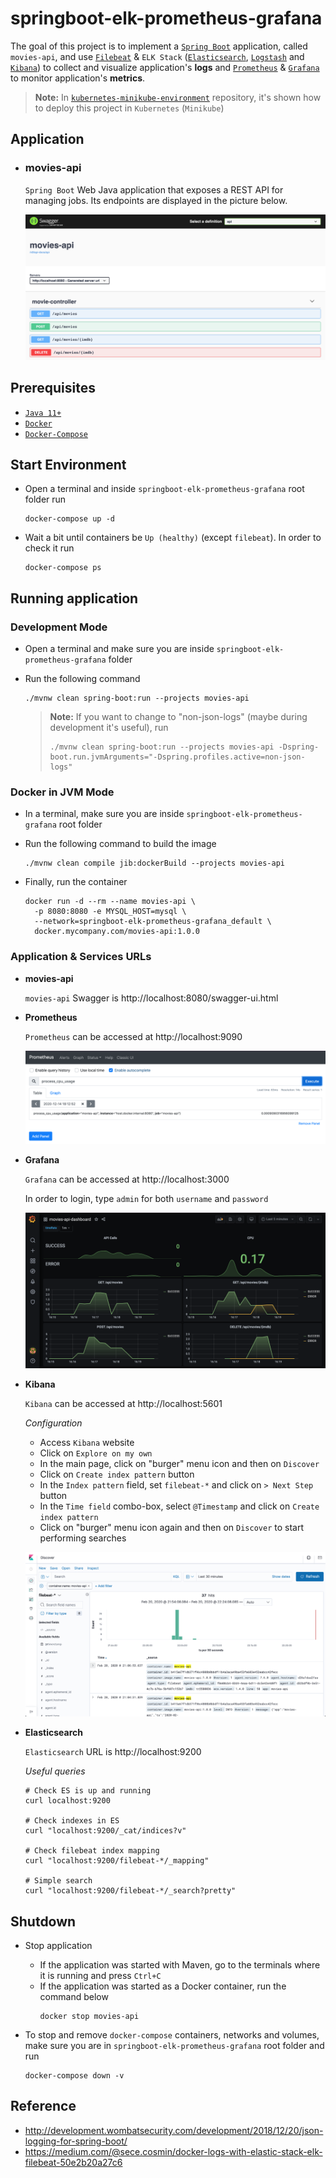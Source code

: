 # springboot-elk-prometheus-grafana

The goal of this project is to implement a [`Spring Boot`](https://docs.spring.io/spring-boot/docs/current/reference/htmlsingle/) application, called `movies-api`, and use [`Filebeat`](https://www.elastic.co/beats/filebeat) & `ELK Stack` ([`Elasticsearch`](https://www.elastic.co/elasticsearch), [`Logstash`](https://www.elastic.co/logstash) and [`Kibana`](https://www.elastic.co/kibana)) to collect and visualize application's **logs** and [`Prometheus`](https://prometheus.io/) & [`Grafana`](https://grafana.com/) to monitor application's **metrics**.

> **Note:** In [`kubernetes-minikube-environment`](https://github.com/ivangfr/kubernetes-minikube-environment/tree/master/user-event-sourcing-kafka) repository, it's shown how to deploy this project in `Kubernetes` (`Minikube`)

## Application

- ### movies-api

  `Spring Boot` Web Java application that exposes a REST API for managing jobs. Its endpoints are displayed in the picture below.

  ![movies-api](images/movies-api-swagger.png)

## Prerequisites

- [`Java 11+`](https://www.oracle.com/java/technologies/javase-jdk11-downloads.html)
- [`Docker`](https://www.docker.com/)
- [`Docker-Compose`](https://docs.docker.com/compose/install/)

## Start Environment

- Open a terminal and inside `springboot-elk-prometheus-grafana` root folder run
  ```
  docker-compose up -d
  ```

- Wait a bit until containers be `Up (healthy)` (except `filebeat`). In order to check it run
  ```
  docker-compose ps
  ```

## Running application

### Development Mode

- Open a terminal and make sure you are inside `springboot-elk-prometheus-grafana` folder

- Run the following command
  ```
  ./mvnw clean spring-boot:run --projects movies-api
  ```
  > **Note:** If you want to change to "non-json-logs" (maybe during development it's useful), run
  > ```
  > ./mvnw clean spring-boot:run --projects movies-api -Dspring-boot.run.jvmArguments="-Dspring.profiles.active=non-json-logs"
  > ```

### Docker in JVM Mode

- In a terminal, make sure you are inside `springboot-elk-prometheus-grafana` root folder

- Run the following command to build the image
  ```
  ./mvnw clean compile jib:dockerBuild --projects movies-api
  ```

- Finally, run the container
  ```
  docker run -d --rm --name movies-api \
    -p 8080:8080 -e MYSQL_HOST=mysql \
    --network=springboot-elk-prometheus-grafana_default \
    docker.mycompany.com/movies-api:1.0.0
  ```

### Application & Services URLs

- **movies-api**
  
  `movies-api` Swagger is http://localhost:8080/swagger-ui.html

- **Prometheus**

  `Prometheus` can be accessed at http://localhost:9090

  ![prometheus](images/prometheus.png)

- **Grafana**

  `Grafana` can be accessed at http://localhost:3000

  In order to login, type `admin` for both `username` and `password`

  ![grafana](images/grafana.png)

- **Kibana**

  `Kibana` can be accessed at http://localhost:5601

  _Configuration_

  - Access `Kibana` website
  - Click on `Explore on my own`
  - In the main page, click on "burger" menu icon and then on `Discover`
  - Click on `Create index pattern` button
  - In the `Index pattern` field, set `filebeat-*` and click on `> Next Step` button
  - In the `Time field` combo-box, select `@Timestamp` and click on `Create index pattern`
  - Click on "burger" menu icon again and then on `Discover` to start performing searches
  
  ![kibana](images/kibana.png)

- **Elasticsearch**

  `Elasticsearch` URL is http://localhost:9200

  _Useful queries_
  ```
  # Check ES is up and running
  curl localhost:9200
  
  # Check indexes in ES
  curl "localhost:9200/_cat/indices?v"
  
  # Check filebeat index mapping
  curl "localhost:9200/filebeat-*/_mapping"
  
  # Simple search
  curl "localhost:9200/filebeat-*/_search?pretty"
  ```

## Shutdown

- Stop application

  - If the application was started with Maven, go to the terminals where it is running and press `Ctrl+C`
  - If the application was started as a Docker container, run the command below
    ```
    docker stop movies-api
    ```

- To stop and remove `docker-compose` containers, networks and volumes, make sure you are in `springboot-elk-prometheus-grafana` root folder and run
  ```
  docker-compose down -v
  ```

## Reference

- http://development.wombatsecurity.com/development/2018/12/20/json-logging-for-spring-boot/
- https://medium.com/@sece.cosmin/docker-logs-with-elastic-stack-elk-filebeat-50e2b20a27c6